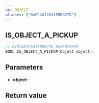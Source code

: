 ```yaml
---
ns: OBJECT
aliases: ["0xFC481C641EBBD27D"]
---
```

## IS_OBJECT_A_PICKUP

```c
// 0xFC481C641EBBD27D 0x93D23399
BOOL IS_OBJECT_A_PICKUP(Object object);
```


## Parameters
* **object**: 

## Return value

